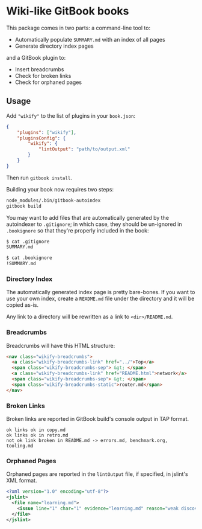 # Wiki-like GitBook books

This package comes in two parts: a command-line tool to:

- Automatically populate `SUMMARY.md` with an index of all pages
- Generate directory index pages

and a GitBook plugin to:

- Insert breadcrumbs
- Check for broken links
- Check for orphaned pages

## Usage

Add `"wikify"` to the list of plugins in your `book.json`:

```json
{
    "plugins": ["wikify"],
    "pluginsConfig": {
        "wikify": {
            "lintOutput": "path/to/output.xml"
        }
    }
}
```

Then run `gitbook install`.

Building your book now requires two steps:

```sh
node_modules/.bin/gitbook-autoindex
gitbook build
```

You may want to add files that are automatically generated by the autoindexer to
`.gitignore`; in which case, they should be un-ignored in `.bookignore` so that
they're properly included in the book:

```sh
$ cat .gitignore
SUMMARY.md

$ cat .bookignore
!SUMMARY.md
```

### Directory Index

The automatically generated index page is pretty bare-bones. If you want to use
your own index, create a `README.md` file under the directory and it will be
copied as-is.

Any link to a directory will be rewritten as a link to `<dir>/README.md`.


### Breadcrumbs

Breadcrumbs will have this HTML structure:

```html
<nav class="wikify-breadcrumbs">
  <a class="wikify-breadcrumbs-link" href="../">Top</a>
  <span class="wikify-breadcrumbs-sep"> &gt; </span>
  <a class="wikify-breadcrumbs-link" href="README.html">network</a>
  <span class="wikify-breadcrumbs-sep"> &gt; </span>
  <span class="wikify-breadcrumbs-static">router.md</span>
</nav>
```

### Broken Links

Broken links are reported in GitBook build's console output in TAP format.

```tap
ok links ok in copy.md
ok links ok in retro.md
not ok link broken in README.md -> errors.md, benchmark.org, tooling.md
```

### Orphaned Pages

Orphaned pages are reported in the `lintOutput` file, if specified, in jslint's XML format.

```xml
<?xml version="1.0" encoding="utf-8"?>
<jslint>
  <file name="learning.md">
    <issue line="1" char="1" evidence="learning.md" reason="weak discoverability: no page links to this page" />
  </file>
</jslint>
```
